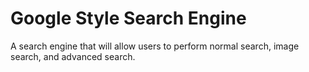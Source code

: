 # Google Style Search Engine

A search engine that will allow users to perform normal search, image search, and advanced search.
